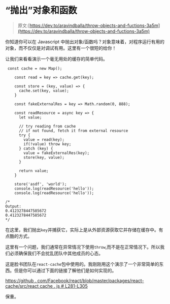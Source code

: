 # “抛出”对象和函数

> 原文:[https://dev.to/aravindballa/throw-objects-and-fuctions-3a5m](https://dev.to/aravindballa/throw-objects-and-fuctions-3a5m)

你知道你可以在 Javascript 中抛出对象/函数吗？对象意味着，对程序运行有用的对象，而不仅仅是对调试有用。这里有一个很短的给你！

让我们来看看演示一个毫无用处的缓存的简单代码。

```
 const cache = new Map();

    const read = key => cache.get(key);

    const store = (key, value) => {
      cache.set(key, value);
    }

    const fakeExternalRes = key => Math.random(0, 888);

    const readResource = async key => {
      let value;

      // try reading from cache
      // if not found, fetch it from external resource
      try {
        value = read(key);
        if(!value) throw key;
      } catch (key) {
        value = fakeExternalRes(key);
        store(key, value);
      }

      return value;
    }

    store('asdf', 'world');
    console.log(readResource('hello'));
    console.log(readResource('hello'));

/*
Output:
0.4123278447585672
0.4123278447585672
*/ 
```

在这里，我们抛出`key`并捕获它，实际上是从外部资源获取它并存储在缓存中。有点酷的方式。

这里有一个问题，我们通常在异常情况下使用`throw`,而不是在正常情况下。所以我们必须确保我们不会扰乱团队中其他成员的心态。

这是脸书团队在`react-cache`包中使用的。我刚刚用这个演示了一个非常简单的东西。但是你可以通过下面的链接了解他们是如何实现的。

[https://github . com/Facebook/react/blob/master/packages/react-cache/src/react cache . js # L281-L305](https://github.com/facebook/react/blob/master/packages/react-cache/src/ReactCache.js#L281-L305)

保重。